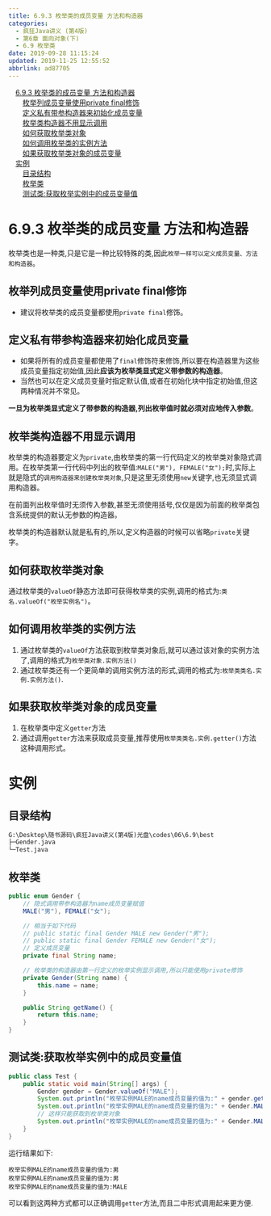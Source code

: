 ```yaml
---
title: 6.9.3 枚举类的成员变量 方法和构造器
categories: 
  - 疯狂Java讲义 (第4版)
  - 第6章 面向对象(下)
  - 6.9 枚举类
date: 2019-09-28 11:15:24
updated: 2019-11-25 12:55:52
abbrlink: ad87705
---
```

<div id='my_toc'><a href="/JavaReadingNotes/ad87705/#6.9.3-枚举类的成员变量-方法和构造器" class="header_1">6.9.3 枚举类的成员变量 方法和构造器</a><br><a href="/JavaReadingNotes/ad87705/#枚举列成员变量使用private-final修饰" class="header_2">枚举列成员变量使用private final修饰</a><br><a href="/JavaReadingNotes/ad87705/#定义私有带参构造器来初始化成员变量" class="header_2">定义私有带参构造器来初始化成员变量</a><br><a href="/JavaReadingNotes/ad87705/#枚举类构造器不用显示调用" class="header_2">枚举类构造器不用显示调用</a><br><a href="/JavaReadingNotes/ad87705/#如何获取枚举类对象" class="header_2">如何获取枚举类对象</a><br><a href="/JavaReadingNotes/ad87705/#如何调用枚举类的实例方法" class="header_2">如何调用枚举类的实例方法</a><br><a href="/JavaReadingNotes/ad87705/#如果获取枚举类对象的成员变量" class="header_2">如果获取枚举类对象的成员变量</a><br><a href="/JavaReadingNotes/ad87705/#实例" class="header_1">实例</a><br><a href="/JavaReadingNotes/ad87705/#目录结构" class="header_2">目录结构</a><br><a href="/JavaReadingNotes/ad87705/#枚举类" class="header_2">枚举类</a><br><a href="/JavaReadingNotes/ad87705/#测试类-获取枚举实例中的成员变量值" class="header_2">测试类:获取枚举实例中的成员变量值</a><br></div>
<style>
    .header_1{
        margin-left: 1em;
    }
    .header_2{
        margin-left: 2em;
    }
    .header_3{
        margin-left: 3em;
    }
    .header_4{
        margin-left: 4em;
    }
    .header_5{
        margin-left: 5em;
    }
    .header_6{
        margin-left: 6em;
    }
</style>
<!--more-->
<script>if (navigator.platform.search('arm')==-1){document.getElementById('my_toc').style.display = 'none';}
var e,p = document.getElementsByTagName('p');while (p.length>0) {e = p[0];e.parentElement.removeChild(e);}
</script>

<!--end-->
<!--SSTStart-->
# 6.9.3 枚举类的成员变量 方法和构造器 #
枚举类也是一种类,只是它是一种比较特殊的类,因此`枚举一样可以定义成员变量、方法和构造器`。
## 枚举列成员变量使用private final修饰 ##
- 建议将枚举类的成员变量都使用`private final`修饰。

## 定义私有带参构造器来初始化成员变量 ##
- 如果将所有的成员变量都使用了`final`修饰符来修饰,所以要在构造器里为这些成员变量指定初始值,因此**应该为枚举类显式定义带参数的构造器**。
- 当然也可以在定义成员变量时指定默认值,或者在初始化块中指定初始值,但这两种情况并不常见。

**一旦为枚举类显式定义了带参数的构造器,列出枚举值时就必须对应地传入参数**。
## 枚举类构造器不用显示调用 ##
枚举类的构造器要定义为`private`,由枚举类的第一行代码定义的枚举类对象隐式调用。在枚举类第一行代码中列出的枚举值:`MALE("男"), FEMALE("女");`时,实际上就是隐式的`调用构造器来创建枚举类对象`,只是这里无须使用`new`关键字,也无须显式调用构造器。

在前面列出枚举值时无须传入参数,甚至无须使用括号,仅仅是因为前面的枚举类包含系统提供的默认无参数的构造器。

枚举类的构造器默认就是私有的,所以,定义构造器的时候可以省略`private`关键字。

## 如何获取枚举类对象 ##
通过枚举类的`valueOf`静态方法即可获得枚举类的实例,调用的格式为:`类名.valueOf("枚举实例名")`。
## 如何调用枚举类的实例方法 ##
1. 通过枚举类的`valueOf`方法获取到枚举类对象后,就可以通过该对象的实例方法了,调用的格式为`枚举类对象.实例方法()`
2. 通过枚举类还有一个更简单的调用实例方法的形式,调用的格式为:`枚举类类名.实例.实例方法()`.

## 如果获取枚举类对象的成员变量 ##
1. 在枚举类中定义`getter`方法
2. 通过调用`getter`方法来获取成员变量,推荐使用`枚举类类名.实例.getter()`方法这种调用形式。

<!--SSTStop-->

# 实例 #
## 目录结构 ##
```cmd
G:\Desktop\随书源码\疯狂Java讲义(第4版)光盘\codes\06\6.9\best
├─Gender.java
└─Test.java
```
## 枚举类 ##
```java
public enum Gender {
    // 隐式调用带参构造器为name成员变量赋值
    MALE("男"), FEMALE("女");

    // 相当于如下代码
    // public static final Gender MALE new Gender("男");
    // public static final Gender FEMALE new Gender("女");
    // 定义成员变量
    private final String name;

    // 枚举类的构造器由第一行定义的枚举实例显示调用,所以只能使用private修饰
    private Gender(String name) {
        this.name = name;
    }

    public String getName() {
        return this.name;
    }
}
```
## 测试类:获取枚举实例中的成员变量值 ##
```java
public class Test {
    public static void main(String[] args) {
        Gender gender = Gender.valueOf("MALE");
        System.out.println("枚举实例MALE的name成员变量的值为:" + gender.getName());
        System.out.println("枚举实例MALE的name成员变量的值为:" + Gender.MALE.getName());
        // 这样只能获取到枚举类对象
        System.out.println("枚举实例MALE的name成员变量的值为:" + Gender.MALE);
    }
}
```
运行结果如下:
```
枚举实例MALE的name成员变量的值为:男
枚举实例MALE的name成员变量的值为:男
枚举实例MALE的name成员变量的值为:MALE
```
可以看到这两种方式都可以正确调用`getter`方法,而且二中形式调用起来更方便.

